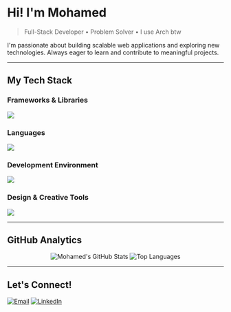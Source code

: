 # Hi! I'm Mohamed

> Full-Stack Developer • Problem Solver • I use Arch btw

I'm passionate about building scalable web applications and exploring new technologies. Always eager to learn and contribute to meaningful projects.

---

##  My Tech Stack

### **Frameworks & Libraries**
<img src="https://go-skill-icons.vercel.app/api/icons?i=react,nodejs,tailwind,flask,express&perline=5"/>

### **Languages**
<img src="https://go-skill-icons.vercel.app/api/icons?i=ts,js,python,c,html,css,sass,sqlite,markdown&perline=5"/>

### **Development Environment**
<img src="https://go-skill-icons.vercel.app/api/icons?i=debian,arch,git,github,npm,vscode,vite,leetcode&perline=5"/>

### **Design & Creative Tools**
<img src="https://go-skill-icons.vercel.app/api/icons?i=figma,ps,ai,aftereffects,obsidian&perline=5"/>

---

## GitHub Analytics

<div align="center"> 
  
![Mohamed's GitHub Stats](https://github-readme-stats.vercel.app/api?username=mohamedaatid&show_icons=true&theme=tokyonight&hide_border=true&bg_color=0d1117&title_color=58a6ff&text_color=c9d1d9&icon_color=79c0ff)
![Top Languages](https://github-readme-stats.vercel.app/api/top-langs/?username=mohamedaatid&layout=compact&theme=tokyonight&hide_border=true&bg_color=0d1117&title_color=58a6ff&text_color=c9d1d9&card_width=445)

</div>

---

## Let's Connect!

[![Email](https://img.shields.io/badge/Email-D14836?style=for-the-badge&logo=gmail&logoColor=white)](mailto:mohamedaatid.dd@gmail.com)
[![LinkedIn](https://img.shields.io/badge/LinkedIn-0077B5?style=for-the-badge&logo=linkedin&logoColor=white)](www.linkedin.com/in/mohamed-aatid-4926a9312)
